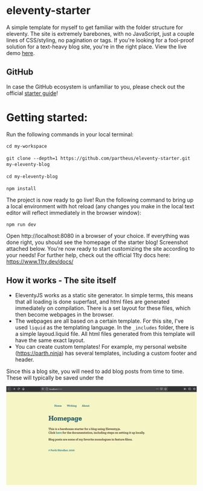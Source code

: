 # eleventy-starter
A simple template for myself to get familiar with the folder structure for eleventy. The site is extremely barebones, with no JavaScript, just a couple lines of CSS/styling, no pagination or tags. If you're looking for a fool-proof solution for a text-heavy blog site, you're in the right place. View the live demo [here](eleventy-barebones-starter.netlify.app/).

## GitHub
In case the GitHub ecosystem is unfamiliar to you, please check out the official [starter guide](https://guides.github.com/activities/hello-world/)! 

# Getting started:
Run the following commands in your local terminal:

    cd my-workspace
    
    git clone --depth=1 https://github.com/partheus/eleventy-starter.git my-eleventy-blog
    
    cd my-eleventy-blog
    
    npm install

The project is now ready to go live! Run the following command to bring up a local environment with hot reload (any changes you make in the local text editor will reflect immediately in the browser window):

    npm run dev
    
Open http://localhost:8080 in a browser of your choice. If everything was done right, you should see the homepage of the starter blog! Screenshot attached below. You're now ready to start customizing the site according to your needs! For further help, check out the official 11ty docs here: https://www.11ty.dev/docs/

## How it works - The site itself

- EleventyJS works as a static site generator. In simple terms, this means that all loading is done superfast, and html files are generated immediately on compilation. There is a set layout for these files, which then become webpages in the browser. 
- The webpages are all based on a certain template. For this site, I've used `liquid` as the templating language. In the `_includes` folder, there is a simple layoud.liquid file. All html files generated from this template will have the same exact layout.
- You can create custom templates! For example, my personal website (https://parth.ninja) has several templates, including a custom footer and header. 

Since this a blog site, you will need to add blog posts from time to time. These will typically be saved under the 

![](/img/screenshot.png)
